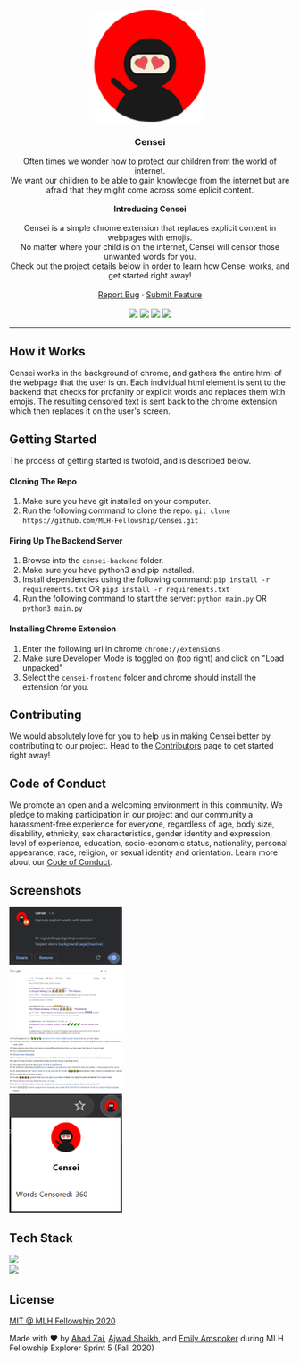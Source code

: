 <p align="center">
  <img src="./assets/logo.png" width="200px" alt="logo" />
  <h3 align="center">Censei</h3>
  <p align="center">Often times we wonder how to protect our children from the world of internet.
    <br />
    We want our children to be able to gain knowledge from the internet but are afraid that they might come across some eplicit content.
    <br />
    <br />
    <strong>Introducing Censei</strong>
    <br />
    <br />
    Censei is a simple chrome extension that replaces explicit content in webpages with emojis. 
    <br />
    No matter where your child is on the internet, Censei will censor those unwanted words for you.
    <br />
    Check out the project details below in order to learn how Censei works, and get started right away!
    <br />
    <br />
    <a href="https://github.com/MLH-Fellowship/Censei/issues">Report Bug</a>
        ·
        <a href="https://github.com/MLH-Fellowship/Censei/issues">Submit Feature</a>
    <br />
    <br />
    <img src="https://img.shields.io/github/issues/MLH-Fellowship/Censei"></img>
    <img src="https://img.shields.io/github/forks/MLH-Fellowship/Censei"></img>
    <img src="https://img.shields.io/github/stars/MLH-Fellowship/Censei"></img>
    <img src="https://img.shields.io/github/license/MLH-Fellowship/Censei"></img>
  </p>
</p>
<hr>

## How it Works

Censei works in the background of chrome, and gathers the entire html of the webpage that the user is on. Each individual html element is sent to the backend that checks for profanity or explicit words and replaces them with emojis. The resulting censored text is sent back to the chrome extension which then replaces it on the user's screen.

## Getting Started

The process of getting started is twofold, and is described below.

#### Cloning The Repo

1. Make sure you have git installed on your computer.
2. Run the following command to clone the repo: `git clone https://github.com/MLH-Fellowship/Censei.git`

#### Firing Up The Backend Server

1. Browse into the `censei-backend` folder.
2. Make sure you have python3 and pip installed.
3. Install dependencies using the following command:
   `pip install -r requirements.txt` OR `pip3 install -r requirements.txt`
4. Run the following command to start the server: `python main.py` OR `python3 main.py`

#### Installing Chrome Extension

1. Enter the following url in chrome `chrome://extensions`
2. Make sure Developer Mode is toggled on (top right) and click on "Load unpacked"
3. Select the `censei-frontend` folder and chrome should install the extension for you.

## Contributing

We would absolutely love for you to help us in making Censei better by contributing to our project. Head to the [Contributors](https://github.com/MLH-Fellowship/Censei/blob/master/CONTRIBUTORS.md) page to get started right away!

## Code of Conduct

We promote an open and a welcoming environment in this community. We pledge to making participation in our project and our community a harassment-free experience for everyone, regardless of age, body size, disability, ethnicity, sex characteristics, gender identity and expression, level of experience, education, socio-economic status, nationality, personal appearance, race, religion, or sexual identity and orientation.
Learn more about our [Code of Conduct](https://github.com/MLH-Fellowship/Censei/blob/master/CODE-OF-CONDUCT.md).

## Screenshots

<img width="40%" src="./assets/screenshot1.png"></img>
<br>
<img width="40%" src="./assets/screenshot2.png"></img>
<br>
<img width="40%" src="./assets/screenshot3.png"></img>
<br>
<img width="40%" src="./assets/screenshot4.png"></img>

## Tech Stack

<img src="https://img.shields.io/badge/Frontend-HTML%20CSS%20JavaScript-orange"></img>
<br/>
<img src="https://img.shields.io/badge/Backend-Python%20Flask-blue"></img>
<br/>

## License

[MIT @ MLH Fellowship 2020](https://github.com/MLH-Fellowship/Censei/blob/master/LICENSE)

Made with ❤ by [Ahad Zai](https://github.com/ahadkhan98), [Ajwad Shaikh](https://github.com/ajwad-shaikh), and [Emily Amspoker](https://github.com/eamspoker) during MLH Fellowship Explorer Sprint 5 (Fall 2020)
